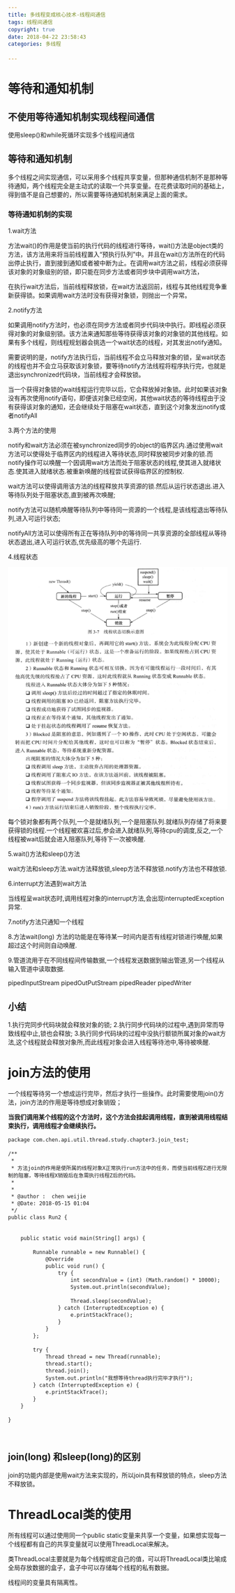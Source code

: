 ```yaml
---
title: 多线程变成核心技术-线程间通信
tags: 线程间通信
copyright: true
date: 2018-04-22 23:58:43
categories: 多线程

---
```


# 等待和通知机制

## 不使用等待通知机制实现线程间通信

使用sleep()和while死循环实现多个线程间通信

## 等待和通知机制

多个线程之间实现通信，可以采用多个线程共享变量，但那种通信机制不是那种等待通知，两个线程完全是主动式的读取一个共享变量。在花费读取时间的基础上，得到值不是自己想要的，所以需要等待通知机制来满足上面的需求。

### 等待通知机制的实现

1.wait方法

方法wait()的作用是使当前的执行代码的线程进行等待，wait()方法是object类的方法，该方法用来将当前线程置入“预执行队列”中。并且在wait()方法所在的代码出停止执行，直到接到通知或者被中断为止。在调用wait方法之前，线程必须获得该对象的对象级别的锁，即只能在同步方法或者同步块中调用wait方法，

在执行wait方法后，当前线程释放锁，在wait方法返回前，线程与其他线程竞争重新获得锁。如果调用wait方法时没有获得对象锁，则抛出一个异常。

2.notify方法

如果调用notify方法时，也必须在同步方法或者同步代码块中执行。即线程必须获得对象的对象级别锁。该方法来通知那些等待获得该对象的对象锁的其他线程。如果有多个线程，则线程规划器会挑选一个wait状态的线程，对其发出notify通知。

需要说明的是，notify方法执行后，当前线程不会立马释放对象的锁，呈wait状态的线程也并不会立马获取该对象锁，要等待notify方法线程将程序执行完，也就是退出synchronized代码块，当前线程才会释放锁。

当一个获得对象锁的wait线程运行完毕以后，它会释放掉对象锁。此时如果该对象没有再次使用notify语句，即便该对象已经空闲，其他wait状态的等待线程由于没有获得该对象的通知，还会继续处于阻塞在wait状态，直到这个对象发出notify或者notifyAll

3.两个方法的使用

notify和wait方法必须在被synchronized同步的object的临界区内.通过使用wait方法可以使得处于临界区内的线程进入等待状态,同时释放被同步对象的锁.而notify操作可以唤醒一个因调用wait方法而处于阻塞状态的线程,使其进入就绪状态.使其进入就绪状态.被重新唤醒的线程尝试获得临界区的控制权.

wait方法可以使得调用该方法的线程释放共享资源的锁.然后从运行状态退出.进入等待队列处于阻塞状态,直到被再次唤醒;

notify方法可以随机唤醒等待队列中等待同一资源的一个线程,是该线程退出等待队列,进入可运行状态;

notifyAll方法可以使得所有正在等待队列中的等待同一共享资源的全部线程从等待状态退出,进入可运行状态,优先级高的哪个先运行.

4.线程状态

![线程的运行状态图](/images/thread/线程的运行状态图.png)

每个锁对象都有两个队列,一个是就绪队列,一个是阻塞队列.就绪队列存储了将来要获得锁的线程.一个线程被欢喜过后,参会进入就绪队列,等待cpu的调度,反之,一个线程被wait后就会进入阻塞队列,等待下一次被唤醒.


5.wait()方法和sleep()方法

wait方法和sleep方法.wait方法释放锁,sleep方法不释放锁.notify方法也不释放锁.


6.interrupt方法遇到wait方法

当线程呈wait状态时,调用线程对象的interrupt方法,会出现interruptedException异常.

7.notify方法只通知一个线程

8.方法wait(long) 方法的功能是在等待某一时间内是否有线程对锁进行唤醒,如果超过这个时间则自动唤醒.


9.管道流用于在不同线程间传输数据,一个线程发送数据到输出管道,另一个线程从输入管道中读取数据.

pipedInputStream pipedOutPutStream pipedReader pipedWriter







## 小结

1.执行完同步代码块就会释放对象的锁;
2.执行同步代码块的过程中,遇到异常而导致线程中止,锁也会释放;
3.执行同步代码块的过程中没执行额锁所属对象的wait方法,这个线程就会释放对象所,而此线程对象会进入线程等待池中,等待被唤醒.


# join方法的使用

一个线程等待另一个想成运行完毕，然后才执行一些操作。此时需要使用join()方法，join方法的作用是等待想成对象销毁；

**当我们调用某个线程的这个方法时，这个方法会挂起调用线程，直到被调用线程结束执行，调用线程才会继续执行。**

````
package com.chen.api.util.thread.study.chapter3.join_test;

/**
 * 
 * 方法join的作用是使所属的线程对象X正常执行run方法中的任务，而使当前线程Z进行无限制的阻塞，等待线程X销毁后在急需执行线程Z后的代码。
 * 
 * 
 * @author :  chen weijie
 * @Date: 2018-05-15 01:04
 */
public class Run2 {


    public static void main(String[] args) {

        Runnable runnable = new Runnable() {
            @Override
            public void run() {
                try {
                    int secondValue = (int) (Math.random() * 10000);
                    System.out.println(secondValue);

                    Thread.sleep(secondValue);
                } catch (InterruptedException e) {
                    e.printStackTrace();
                }
            }
        };

        try {
            Thread thread = new Thread(runnable);
            thread.start();
            thread.join();
            System.out.println("我想等待thread执行完毕才执行");
        } catch (InterruptedException e) {
            e.printStackTrace();
        }
    }

}



````

## join(long) 和sleep(long)的区别

join的功能内部是使用wait方法来实现的，所以join具有释放锁的特点，sleep方法不释放锁。

# ThreadLocal类的使用

所有线程可以通过使用同一个public static变量来共享一个变量，如果想实现每一个线程都有自己的共享变量就可以使用ThreadLocal来解决。

类ThreadLocal主要就是为每个线程绑定自己的值，可以将ThreadLocal类比喻成全局存放数据的盒子，盒子中可以存储每个线程的私有数据。


线程间的变量具有隔离性。



















